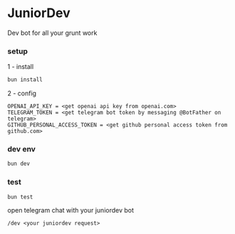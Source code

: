 # JuniorDev
Dev bot for all your grunt work

### setup
1 - install
```bash
bun install
```

2 - config
```
OPENAI_API_KEY = <get openai api key from openai.com>
TELEGRAM_TOKEN = <get telegram bot token by messaging @BotFather on telegram>
GITHUB_PERSONAL_ACCESS_TOKEN = <get github personal access token from github.com>
```

### dev env
```bash
bun dev
```

### test
```bash
bun test
```

open telegram chat with your juniordev bot
```
/dev <your juniordev request>
```
